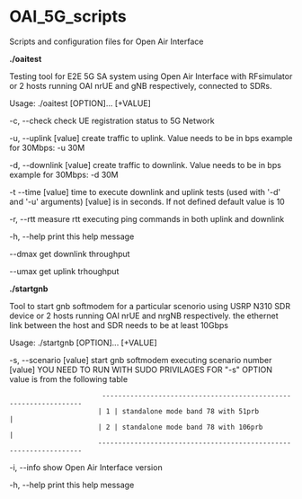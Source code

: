 # OAI_5G_scripts
Scripts and configuration files for Open Air Interface

**./oaitest**

Testing tool for E2E 5G SA system using Open Air Interface with RFsimulator
or 2 hosts running OAI nrUE and gNB respectively, connected to SDRs.


Usage:  ./oaitest [OPTION]... [+VALUE] 

  -c, --check              check UE registration status to 5G Network 
  
  -u, --uplink [value]     create traffic to uplink. Value needs to be in bps
                           example for 30Mbps: -u 30M
                           
  -d, --downlink [value]   create traffic to downlink. Value needs to be in bps
                           example for 30Mbps: -d 30M
                           
  -t  --time [value]       time to execute downlink and uplink tests (used with '-d' and '-u' arguments) 
                           [value] is in seconds. If not defined default value is 10
                           
  -r, --rtt                measure rtt executing ping commands in both uplink and
                           downlink
                           
  -h, --help               print this help message
  
  --dmax                   get downlink throughput
  
  --umax                   get uplink trhoughput 

**./startgnb**

Tool to start gnb softmodem for a particular scenorio using USRP N310 SDR device
or 2 hosts running OAI nrUE and nrgNB respectively.
the ethernet link between the host and SDR needs to be at least 10Gbps 

Usage:  ./startgnb [OPTION]... [+VALUE] 

  -s, --scenario [value]   start gnb softmodem executing scenario number [value]
                           YOU NEED TO RUN WITH SUDO PRIVILAGES FOR "-s" OPTION
                           value is from the following table
                           
                           -----------------------------------------------------------------
                          | 1 | standalone mode band 78 with 51prb                         |
                          | 2 | standalone mode band 78 with 106prb                        |
                          ------------------------------------------------------------------
                          
  -i, --info               show Open Air Interface version
  
  -h, --help               print this help message
